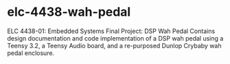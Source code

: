 # elc-4438-wah-pedal
ELC 4438-01: Embedded Systems Final Project: DSP Wah Pedal
Contains design documentation and code implementation of a DSP wah pedal using a Teensy 3.2, a Teensy Audio board, and a re-purposed Dunlop Crybaby wah pedal enclosure.
